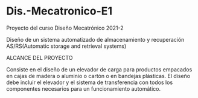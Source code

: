 # Dis.-Mecatronico-E1
Proyecto del curso Diseño Mecatrónico 2021-2


Diseño de un sistema automatizado de almacenamiento y recuperación AS/RS(Automatic storage and retrieval systems)

ALCANCE DEL PROYECTO

Consiste en el diseño de un elevador de carga para productos empacados en cajas de madera o aluminio o cartón o en bandejas plásticas. El diseño debe incluir el elevador y el sistema de transferencia con todos los componentes necesarios para un funcionamiento automático.
